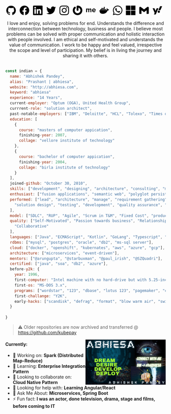 <!-- https://www.canva.com/design/DAEWOCHeQWM/share/preview?token=SMu14mDlhT3JQlHdDvylpA&role=EDITOR&utm_content=DAEWOCHeQWM&utm_campaign=designshare&utm_medium=link&utm_source=sharebutton -->

<p align="center">
  <a href="https://github.com/abhiesa"><img src="https://raw.githubusercontent.com/abhiesa/abhiesa/main/svg/github.svg" height="30"></a>&nbsp;&nbsp;
  <a href="http://www.facebook.com/abhiesa"><img src="https://raw.githubusercontent.com/abhiesa/abhiesa/main/svg/facebook.svg" height="30"></a>&nbsp;&nbsp;
  <a href="http://www.linkedin.com/in/abhiesa"><img src="https://raw.githubusercontent.com/abhiesa/abhiesa/main/svg/linkedin.svg" height="30"></a>&nbsp;&nbsp;
  <a href="https://twitter.com/abhiesa"><img src="https://raw.githubusercontent.com/abhiesa/abhiesa/main/svg/twitter.svg" height="30"></a>&nbsp;&nbsp;
  <a href="https://www.instagram.com/abhiesa/"><img src="https://raw.githubusercontent.com/abhiesa/abhiesa/main/svg/instagram.svg" height="30"></a>&nbsp;&nbsp;
  <a href="https://en.gravatar.com/abhiesa"><img src="https://raw.githubusercontent.com/abhiesa/abhiesa/main/svg/gravatar.svg" height="30"></a>&nbsp;&nbsp;
  <a href="https://about.me/abhiesa"><img src="https://raw.githubusercontent.com/abhiesa/abhiesa/main/svg/about-dot-me.svg" height="30"></a>&nbsp;&nbsp;
  <a href="https://hub.docker.com/u/abhiesa"><img src="https://raw.githubusercontent.com/abhiesa/abhiesa/main/svg/docker.svg" height="30"></a>&nbsp;&nbsp;
  <a href="https://wa.me/918130560666"><img src="https://raw.githubusercontent.com/abhiesa/abhiesa/main/svg/whatsapp.svg" height="30"></a>&nbsp;&nbsp;
  <a href="mailto:abhiesa@outlook.com"><img src="https://raw.githubusercontent.com/abhiesa/abhiesa/main/svg/microsoft.svg" height="30"></a>&nbsp;&nbsp;
  <a href="mailto:abhiesa@gmail.com"><img src="https://raw.githubusercontent.com/abhiesa/abhiesa/main/svg/gmail.svg" height="30"></a>&nbsp;&nbsp;
  <a href="mailto:abhiesa@yahoo.com"><img src="https://raw.githubusercontent.com/abhiesa/abhiesa/main/svg/yahoo.svg" height="30"></a>&nbsp;&nbsp;
</p>
<p align="center">I love and enjoy, solving problems for end. Understands the difference and interconnection between technology, business and people. I believe most problems can be solved with proper communication and holistic interaction with people involved. I am ethical and self-motivated and understands the value of communication. I work to be happy and feel valued, irrespective the scope and level of participation. My belief is in living the journey and sharing it with others. </p>

```javascript

const indian = {
  name: "Abhishek Pandey",
  alias: "Prashant | abhiesa",
  website: "http://abhiesa.com",
  keyword: "abhiesa"
  experience: "14 Years",
  current-employer: "Optum (OGA), United Health Group",
  currrent-role: "solution architect",
  past-notable-employers: ["IBM", "Deloitte", "HCL", "Tolexo", "Times of India"],
  education: [
    {
      course: "masters of computer appication",
      finishing-year: 2007,
      collage: "vellore institute of technology"
    },
    {
      course: "bachelor of computer appication",
      finishing-year: 2004,
      collage: "birla institute of technology"
    }
  ],
  joined-github: "October 30, 2010",
  skills: ["development", "designing", "architecture", "consulting", "modernization"],
  enthusiast: ["fusion applications", "semantic web", "polyglot persistence", "reactive"],
  performed: ["lead", "architecture", "manage", "requirement gathering", "analysis",
    "solution design", "testing", "development", "quality assurance", "vendor management"
  ],
  model: ["SDLC", "RUP", "Agile", "Scrum in T&M", "Fixed Cost", "product"],
  quality: ["Self-Motivated", "Passion towards business", "Relationship",
    "Collaborative"
  ],
  languages: ["Java", "ECMAScript", "Kotlin", "GoLang", "Typescript", "Python"],
  rdbms: ["mysql", "postgres", "oracle", "db2", "ms-sql server"],
  cloud: ["docker", "openshift", "kubernates", "aws", "azure", "gcp"],
  architecture: ["microservices", "event-driven"],
  mentors: ["@arungupta", "@starbuxman", "@paul_irish", "@SZQuadri"],
  certified: ["java", "soa", "db2", "azure"],
  before-y2k: {
    year: 1996,
    first-computer: "Intel machine with no hard-drive but with 5.25-inch floppy drive",
    first-os: "MS-DOS 3.x",
    programs: ["wordstar", "123", "dbase", "lotus 123", "pagemaker", "coral", "foxpro"],
    first-challange: "Y2K",
    early-hacks: ["scandisk", "defrag", "format", "blow warm air", "switch-off switch-on"]
  }
  
}

```

> :warning: Older repositories are now archived and transferred @ https://github.com/kubepay

<img align ="right" width="50%" src="https://github.com/abhiesa/abhiesa/raw/main/banner.png" alt="banner">
<h4> Currently: </h4>
<ul>
  <li>🔭 Working on: <b>Spark (Distributed Map-Reduce)</b></li>
  <li>🌱 Learning: <b>Enterprise Integration Pattern</b></li>
  <li>👯 Looking to collaborate on: <b>Cloud Native Pattern</b></li>
  <li>🤔 Looking for help with: <b>Learning Angular/React</b></li>
  <li>💬 Ask Me About: <b>Microservices, Spring Boot</b></li>
  <li>⚡ Fun fact: <b>I was an actor, done television, drama, stage and films, before coming to IT</b></li>
<ul>


<!--
Congrats!!! You just found my hidden and shameful links
<a href="https://stackoverflow.com/users/1173520/abhiesa">
  <img src="https://raw.githubusercontent.com/abhiesa/abhiesa/main/svg/stackoverflow.svg" height="30">
</a>
<a href="https://abhiesa.wordpress.com/">
  <img src="https://raw.githubusercontent.com/abhiesa/abhiesa/main/svg/wordpress.svg" height="30">
</a>
<a href="https://www.youtube.com/channel/UCaiYI9RAcZ9-2owp4ugS0JQ">
  <img src="https://raw.githubusercontent.com/abhiesa/abhiesa/main/svg/youtube.svg" height="30">
</a>

Special Mention, for this page, goes to: https://github.com/ashishmishraw
-->
